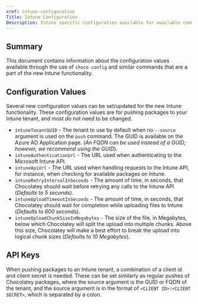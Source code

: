 ```yaml
---
xref: intune-configuration
Title: Intune Configuration
Description: Intune specific configuration available for available commands
---
```


## Summary

This document contains information about the configuration values available through the use of
`choco config` and similar commands that are a part of the new Intune functionality.

## Configuration Values

Several new configuration values can be set/updated for the new Intune functionality.
These configuration values are for pushing packages to your Intune tenant, and most do not need to be changed.

- `intuneTenantGUID` - The tenant to use by default when no `--source` argument is used on the `push` command.
  The GUID is available on the Azure AD Application page. (_An FQDN can be used instead of a GUID; however, we recommend using the GUID_).
- `intuneAuthenticationUrl` - The URL used when authenticating to the Microsoft Intune API.
- `intuneApiUrl` - The URL used when handling requests to the Intune API, for instance, when checking for available packages on Intune.
- `intuneRetryIntervalInSeconds` - The amount of time, in seconds, that Chocolatey should wait before retrying any calls to the Intune API (_Defaults to 5 seconds_).
- `intuneUploadTimeoutInSeconds` - The amount of time, in seconds, that Chocolatey should wait for completion while uploading files to Intune (_Defaults to 600 seconds_).
- `intuneUploadChunkSizeInMegabytes` - The size of the file, in Megabytes, below which Chocolatey will split the upload into multiple chunks. Above this size, Chocolatey will make a best effort to break the upload into logical chunk sizes (_Defaults to 10 Megabytes_).

## API Keys

When pushing packages to an Intune tenant, a combination of a client id and client secret is needed.
These can be set similarly as regular pushes of Chocolatey packages, where the source argument is the GUID or FQDN of the tenant,
and the source argument is in the format of `<CLIENT ID>:<CLIENT SECRET>`, which is separated by a colon.
